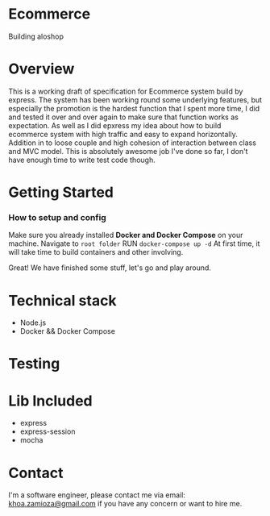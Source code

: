 # Ecommerce
Building aloshop

# Overview
This is a working draft of specification for Ecommerce system build by express. 
The system has been working round some underlying features, but especially the promotion is the hardest function that I spent more time, I did and tested it over and over again to make sure that function works as expectation. As well as I did epxress my idea about how to build ecommerce system with high traffic and easy to expand horizontally.
Addition in to loose couple and high cohesion of interaction between class and MVC model. This is absolutely awesome job I've done so far, I don't have enough time to write test code though. 
# Getting Started
### How to setup and config
Make sure you already installed **Docker and Docker Compose** on your machine.
Navigate to `root folder`
RUN `docker-compose up -d` 
At first time, it will take time to build containers and other involving.

Great! We have finished some stuff, let's go and play around.

# Technical stack
- Node.js
- Docker && Docker Compose

# Testing

# Lib Included
- express
- express-session
- mocha

# Contact
I'm a software engineer, please contact me via email: [khoa.zamioza@gmail.com](mailto:khoa.zamioza@gmail.com)  if you have any concern or want to hire me.
